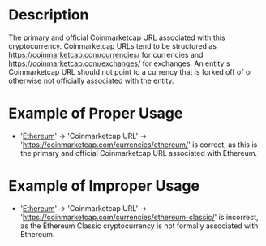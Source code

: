 # Description
The primary and official Coinmarketcap URL associated with this cryptocurrency. Coinmarketcap URLs tend to be structured as https://coinmarketcap.com/currencies/<currency name> for currencies and https://coinmarketcap.com/exchanges/<exchange name> for exchanges. An entity's Coinmarketcap URL should not point to a currency that is forked off of or otherwise not officially associated with the entity.

# Example of Proper Usage
* '[Ethereum](https://golden.com/wiki/Ethereum-W4Z)' -> 'Coinmarketcap URL' -> 'https://coinmarketcap.com/currencies/ethereum/' is correct, as this is the primary and official Coinmarketcap URL associated with Ethereum.

# Example of Improper Usage
* '[Ethereum](https://golden.com/wiki/Ethereum-W4Z)' -> 'Coinmarketcap URL' -> 'https://coinmarketcap.com/currencies/ethereum-classic/' is incorrect, as the Ethereum Classic cryptocurrency is not formally associated with Ethereum.